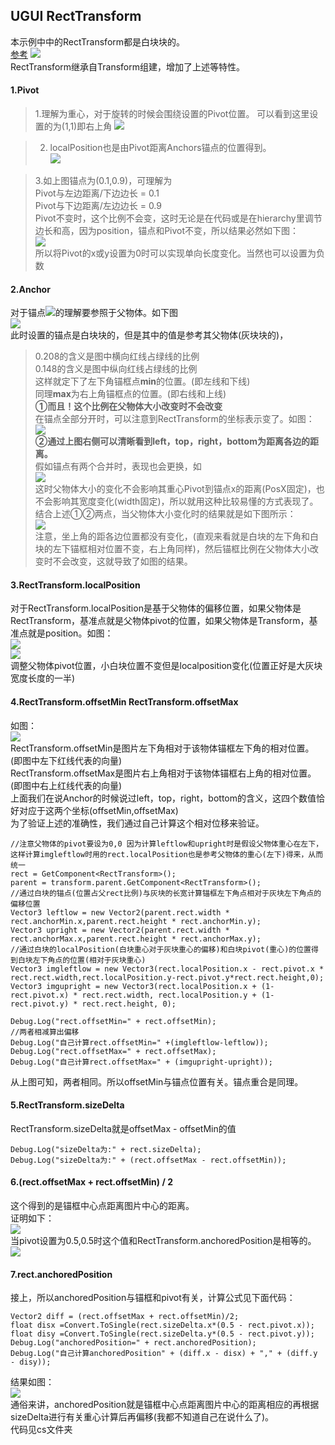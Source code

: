 ## UGUI RectTransform  
本示例中中的RectTransform都是白块块的。  
[参考](https://www.jianshu.com/p/dbefa746e50d)
![](pic/11.png)  
RectTransform继承自Transform组建，增加了上述等特性。  
#### 1.Pivot
>1.理解为重心，对于旋转的时候会围绕设置的Pivot位置。
可以看到这里设置的为(1,1)即右上角
![](pic/10.gif)  
 
>2. localPosition也是由Pivot距离Anchors锚点的位置得到。  
![](pic/12.png)

>3.如上图锚点为(0.1,0.9)，可理解为  
> Pivot与左边距离/下边边长 = 0.1   
> Pivot与下边距离/左边边长 = 0.9  
> Pivot不变时，这个比例不会变，这时无论是在代码或是在hierarchy里调节边长和高，因为position，锚点和Pivot不变，所以结果必然如下图：  
> ![](pic/13.gif)  
> 所以将Pivot的x或y设置为0时可以实现单向长度变化。当然也可以设置为负数  

#### 2.Anchor  
对于锚点![](pic/16.png)的理解要参照于父物体。如下图  
![](pic/17.png)  
此时设置的锚点是白块块的，但是其中的值是参考其父物体(灰块块的)，  

>0.208的含义是图中横向红线占绿线的比例  
0.148的含义是图中纵向红线占绿线的比例  
这样就定下了左下角锚框点**min**的位置。(即左线和下线)  
同理**max**为右上角锚框点的位置。(即右线和上线)  
**①而且！这个比例在父物体大小改变时不会改变**  
在锚点全部分开时，可以注意到RectTransform的坐标表示变了。如图：  
![](pic/14.png)  
**②通过上图右侧可以清晰看到left，top，right，bottom为距离各边的距离。**  
假如锚点有两个合并时，表现也会更换，如  
![](pic/15.png)  
这时父物体大小的变化不会影响其重心Pivot到锚点x的距离(PosX固定)，也不会影响其宽度变化(width固定)，所以就用这种比较易懂的方式表现了。  
结合上述①②两点，当父物体大小变化时的结果就是如下图所示：  
![](pic/18.gif)  
注意，坐上角的距各边位置都没有变化，(直观来看就是白块的左下角和白块的左下锚框相对位置不变，右上角同样)，然后锚框比例在父物体大小改变时不会改变，这就导致了如图的结果。  


#### 3.RectTransform.localPosition  
对于RectTransform.localPosition是基于父物体的偏移位置，如果父物体是RectTransform，基准点就是父物体pivot的位置，如果父物体是Transform，基准点就是position。如图：  
![](pic/19.png)  
![](pic/20.png)  
调整父物体pivot位置，小白块位置不变但是localposition变化(位置正好是大灰块宽度长度的一半)  
#### 4.RectTransform.offsetMin  RectTransform.offsetMax 
如图：  
![](pic/22.png)  
RectTransform.offsetMin是图片左下角相对于该物体锚框左下角的相对位置。(即图中左下红线代表的向量)  
RectTransform.offsetMax是图片右上角相对于该物体锚框右上角的相对位置。(即图中右上红线代表的向量)  
上面我们在说Anchor的时候说过left，top，right，bottom的含义，这四个数值恰好对应于这两个坐标(offsetMin,offsetMax)  
为了验证上述的准确性，我们通过自己计算这个相对位移来验证。  

	//注意父物体的pivot要设为0,0 因为计算leftlow和upright时是假设父物体重心在左下，这样计算imgleftlow时用的rect.localPosition也是参考父物体的重心(左下)得来，从而统一
	rect = GetComponent<RectTransform>();
	parent = transform.parent.GetComponent<RectTransform>();
	//通过白块的锚点(位置占父rect比例)与灰块的长宽计算锚框左下角点相对于灰块左下角点的偏移位置
    Vector3 leftlow = new Vector2(parent.rect.width * rect.anchorMin.x,parent.rect.height * rect.anchorMin.y);
    Vector3 upright = new Vector2(parent.rect.width * rect.anchorMax.x,parent.rect.height * rect.anchorMax.y);
	//通过白块的localPosition(白块重心对于灰块重心的偏移)和白块pivot(重心)的位置得到白块左下角点的位置(相对于灰块重心)
	Vector3 imgleftlow = new Vector3(rect.localPosition.x - rect.pivot.x * rect.rect.width,rect.localPosition.y-rect.pivot.y*rect.rect.height,0);
    Vector3 imgupright = new Vector3(rect.localPosition.x + (1-rect.pivot.x) * rect.rect.width, rect.localPosition.y + (1-rect.pivot.y) * rect.rect.height, 0);

    Debug.Log("rect.offsetMin=" + rect.offsetMin);
	//两者相减算出偏移
    Debug.Log("自己计算rect.offsetMin=" +(imgleftlow-leftlow));
    Debug.Log("rect.offsetMax=" + rect.offsetMax);
    Debug.Log("自己计算rect.offsetMax=" + (imgupright-upright));

从上图可知，两者相同。所以offsetMin与锚点位置有关。锚点重合是同理。  
#### 5.RectTransform.sizeDelta 
RectTransform.sizeDelta就是offsetMax - offsetMin的值

    Debug.Log("sizeDelta为:" + rect.sizeDelta);
    Debug.Log("sizeDelta为:" + (rect.offsetMax - rect.offsetMin));  
#### 6.(rect.offsetMax + rect.offsetMin) / 2
这个得到的是锚框中心点距离图片中心的距离。  
证明如下：  
![](pic/23.png)  
当pivot设置为0.5,0.5时这个值和RectTransform.anchoredPosition是相等的。  
![](pic/24.png)  
#### 7.rect.anchoredPosition  
接上，所以anchoredPosition与锚框和pivot有关，计算公式见下面代码：  

    Vector2 diff = (rect.offsetMax + rect.offsetMin)/2;
    float disx =Convert.ToSingle(rect.sizeDelta.x*(0.5 - rect.pivot.x));
    float disy =Convert.ToSingle(rect.sizeDelta.y*(0.5 - rect.pivot.y));
    Debug.Log("anchoredPosition=" + rect.anchoredPosition);
    Debug.Log("自己计算anchoredPosition" + (diff.x - disx) + "," + (diff.y - disy));  
结果如图：  
![](pic/25.png)  
通俗来讲，anchoredPosition就是锚框中心点距离图片中心的距离相应的再根据sizeDelta进行有关重心计算后再偏移(我都不知道自己在说什么了)。  
代码见cs文件夹